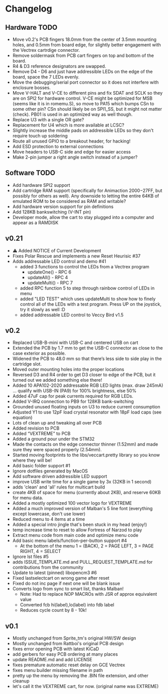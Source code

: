 # Changelog

## Hardware TODO

- Move v0.2's PCB fingers 18.0mm from the center of 3.5mm mounting holes, and 0.5mm from board edge, for slightly better engagement with the Vectrex cartrdige connector.
- Remove soldermask from PCB cart fingers on top and bottom of the board.
- R4 & D3 reference designators are swapped.
- Remove D4 - D6 and just have addressible LEDs on the edge of the board, space the 7 LEDs evenly.
- Move the debugging/serial port connector so it does not interfere with enclosure bosses.
- Move V-HALT and V-CE to different pins and fix SDAT and SCLK so they are on SPI2 for hardware control. V-CE might be optimized for MSB (seems like it is in romemu.S), so move to PA15 which bumps CSn to some other pin? CSn should likely be on SPI1_SS, but it might not matter (check).  PB01 is used in an optimized way as well though.
- Replace U3 with a single OR gate?
- Replacement for U4 which is more available at LCSC?
- Slightly increase the middle pads on addressible LEDs so they don't require touch up soldering
- Route all unused GPIO to a breakout header, for hacking!
- Add ESD protection to external connections
- Move headers to USB-C side and edge for easier access
- Make 2-pin jumper a right angle switch instead of a jumper?

## Software TODO

- Add hardware SPI2 support
- Add cartridge RAM support (specifically for Animaction $2000-$27FF, but possibly for others as well).  Any downside to letting the entire 64KB of emulated ROM to be considered as RAM and writable?
- Add hardware version support for pin definitions
- Add 128KB bankswitching (V-INT pin)
- Developer mode, allow the cart to stay plugged into a computer and appear as a RAMDISK

## v0.21

- :warning: Added NOTICE of Current Development
- Fixes Polar Rescue and implements a new Reset Heurisic #37
- Adds addressable LED control and demo #41
    - added 3 functions to control the LEDs from a Vectrex program
        - updateOne() - RPC 6
        - updateAll() - RPC 4
        - updateMulti() - RPC 7
    - added RPC function 5 to step through rainbow control of LEDs in menu
    - added "LED TEST" which uses updateMulti to show how to finely control
    all of the LEDs with a test program.  Press UP on the joystick, try it slowly as well :D
    - added addressable LED control to Veccy Bird v1.5

## v0.2

- Replaced USB-B-mini with USB-C and centered USB on cart
- Extended the PCB by 1.7 mm to get the USB-C connector as close to the case exterior as possible.
- Widened the PCB to 48.0 mm so that there’s less side to side play in the cartridge slot.
- Moved outer mounting holes into the proper locations
- Reversed D3 and R4 order to get D3 closer to edge of the PCB, but it turned out we added something else there!
- Added 10 APA102-2020 addressable RGB LED lights (max. draw 245mA) … qualify with USB-IN (PA9) for 100% brightness, else 50%
- Added 47uF cap for peak currents required for RGB LEDs.
- Added V-IRQ connection to PB9 for 128KB bank-switching
- Grounded unused floating inputs on U3 to reduce current consumption
- Adjusted Y1 to use 12pF load crystal resonator with 18pF load caps (see equation)
- Lots of clean up and tweaking all over PCB
- Added revision to PCB
- Added “VEXTREME” to PCB
- Added a ground pour under the STM32
- Made the contacts on the edge connector thinner (1.52mm) and made sure they were spaced properly (2.54mm).
- Started moving footprints to the libs/veccart.pretty library so you know where they will be!
- Add basic folder support #1
- Ignore dotfiles generated by MacOS
- Add software driven addressible LED support
- improve USB write time for a single game by 3x (32KB in 1 second)
- adds 'clean' and 'all' rules for multicart build
- create 4KB of space for menu (currently about 2KB), and reserve 60KB for menu data.
- Added a mostly optimized 100 vector logo for VEXTREME
- Added a much improved version of Malban's 5 line font (everything except lowercase, don't use lower)
- Reduced menu to 4 items at a time
- Added a special intro jingle that's been stuck in my head (enjoy!)
- temp increase time to reset to allow Fortress of Narzod to play
- Extract menu code from main code and optimize menu code
- Add basic menu labels/function-per-button support #4
    - At the bottom of the menu 1 = (BACK), 2 = PAGE LEFT, 3 = PAGE RIGHT, 4 = SELECT
- Ignore lst files #5
- adds ISSUE_TEMPLATE.md and PULL_REQUEST_TEMPLATE.md for contributions from the community
- Update to latest (pinned) libopencm3 #6
- Fixed lastselectcart on wrong game after reset
- Fixed do not inc page if next one will be blank issue
- Converts logo from sync to smart list, thanks Malban!
    - Note: Had to replace NOP MACROs with JSR of approx equivalent value
    - Converted fcb hi(label),lo(label) into fdb label
    - Reduces cycle count by 8 - 10k!

## v0.1

- Mostly unchanged from Sprite_tm's original HW/SW design
- Mostly unchanged from Rattboi's original PCB design
- fixes error opening PCB with latest KiCaD
- add gerbers for easy PCB ordering at many places
- update README.md and add LICENSE
- fixes premature automatic reset delay on GCE Vectrex
- fixes menu builder missing filename in path
- pretty up the menu by removing the .BIN file extension, and other cleanup
- let's call it the VEXTREME cart, for now. (original name was EXTREME)
